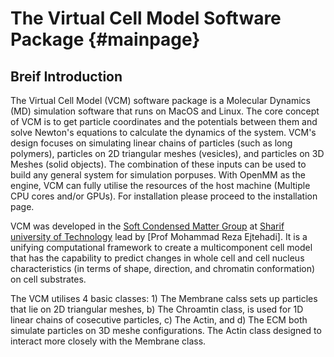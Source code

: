 The Virtual Cell Model Software Package           {#mainpage}
============
Breif Introduction
--------------------
The Virtual Cell Model (VCM) software package is a Molecular Dynamics (MD) simulation software that  runs on MacOS and Linux. The core concept of VCM is to get particle coordinates and the potentials between them and solve Newton's equations to calculate the dynamics of the system. VCM's design focuses on simulating linear chains of particles (such as long polymers), particles on 2D triangular meshes (vesicles), and particles on 3D Meshes (solid objects). The combination of these inputs can be used to build any general system for simulation porpuses. With OpenMM as the engine, VCM can fully utilise the resources of the host machine (Multiple CPU cores and/or GPUs). For installation please  proceed to the installation page.

VCM was developed in the [Soft Condensed Matter Group] at [Sharif university of Technology] lead by [Prof Mohammad Reza Ejtehadi]. It is a unifying computational framework to create a multicomponent cell model that has the capability to predict changes in whole cell and cell nucleus characteristics (in terms of shape, direction, and chromatin conformation) on cell substrates.

The VCM utilises 4 basic classes: 1) The Membrane calss sets up particles that lie on 2D triangular meshes, b) The Chroamtin class, is used for 1D linear chains of cosecutive particles, c) The Actin, and d) The ECM both simulate particles on 3D meshe configurations. The Actin class designed to interact more closely with the Membrane class.





[Soft Condensed Matter Group]: http://softmatter.physics.sharif.edu "Soft Condensed Matter Group"
[Sharif university of Technology]: http://www.en.sharif.edu "Sharif English homepage"
[Prof. Mohammad Reza Ejtehadi]: http://sharif.edu/~ejtehadi/ "Prof Ejtehadi's homepage"
[GMSH]: http://gmsh.info "Gmsh homepage"

[^1]: The current version is compatible with the gmsh version II file style. The option is also available in gmsh versions 2 and above.
